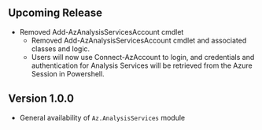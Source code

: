 <!--
    Please leave this section at the top of the change log.

    Changes for the upcoming release should go under the section titled "Upcoming Release", and should adhere to the following format:

    ## Upcoming Release
    * Overview of change #1
        - Additional information about change #1
    * Overview of change #2
        - Additional information about change #2
        - Additional information about change #2
    * Overview of change #3
    * Overview of change #4
        - Additional information about change #4

    ## YYYY.MM.DD - Version X.Y.Z (Previous Release)
    * Overview of change #1
        - Additional information about change #1
-->
## Upcoming Release
* Removed Add-AzAnalysisServicesAccount cmdlet
    - Removed Add-AzAnalysisServicesAccount cmdlet and associated classes and logic.
    - Users will now use Connect-AzAccount to login, and credentials and authentication for Analysis Services will be retrieved from the Azure Session in Powershell.

## Version 1.0.0
* General availability of `Az.AnalysisServices` module